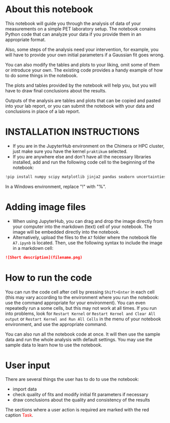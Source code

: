 # About this notebook

This notebook will guide you through the analysis of data of your measurements on a simple PET laboratory setup. The notebook conains Python code that can analyze your data if you provide them in an appropriate format. 

Also, some steps of the analysis need your intervention, for example, you will have to provide your own initial parameters if a Gaussian fit goes wrong. 

You can also modify the tables and plots to your liking, omit some of them or introduce your own. The existing code provides a handy example of how to do some things in the notebook. 

The plots and tables provided by the notebook will help you, but you will have to draw final conclusions about the results. 

Outputs of the analysis are tables and plots that can be copied and pasted into your lab report, or you can submit the notebook with your data and conclusions in place of a lab report. 

# INSTALLATION INSTRUCTIONS

- If you are in the JupyterHub environment on the Chimera or HPC cluster, just make sure you have the kernel `praktikum` selected.
- If you are anywhere else and don't have all the necessary libraries installed, add and run the following code cell to the beginning of the notebook:

```python
!pip install numpy scipy matplotlib jinja2 pandas seaborn uncertainties
```

In a Windows environment, replace "!" with "%".

# Adding image files

- When using JupyterHub, you can drag and drop the image directly from your computer into the markdown (text) cell of your notebook. The image will be embedded directly into the notebook.
- Alternatively, upload the files to the `A7` folder where the notebook file `A7.ipynb` is located. Then, use the following syntax to include the image in a markdown cell:
```markdown
![Short description](filename.png)
```

# How to run the code

You can run the code cell after cell by pressing `Shift+Enter` in each cell (this may vary according to the environment where you run the notebook: use the command appropriate for your environment). You can even repeatedly run a some cells, but this may not work at all times. If you run into problems, look for `Restart Kernel` or `Restart Kernel and Clear All output` or `Restart Kernel and Run All Cells` in the menu of your notebook environment, and use the appropriate command. 

You can also run all the notebook code at once. It will then use the sample data and run the whole analysis with default settings. You may use the sample data to learn how to use the notebook. 

# User input

There are several things the user has to do to use the notebook:
- import data
- check quality of fits and modify initial fit parameters if necessary
- draw conclusions about the quality and consistency of the results

The sections where a user action is required are marked with the red caption <span style="color:red">Task</span>.
